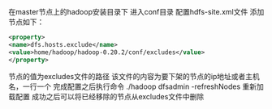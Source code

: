 在master节点上的hadoop安装目录下
进入conf目录
配置hdfs-site.xml文件
添加节点如下：

```xml
<property>
<name>dfs.hosts.exclude</name>
<value>home/hadoop/hadoop-0.20.2/conf/excludes</value>
</property>
```

节点的值为excludes文件的路径
该文件的内容为要下架的节点的ip地址或者主机名，一行一个
完成配置之后执行命令
./hadoop dfsadmin -refreshNodes
重新加载配置
成功之后可以将已经移除的节点从excludes文件中删除